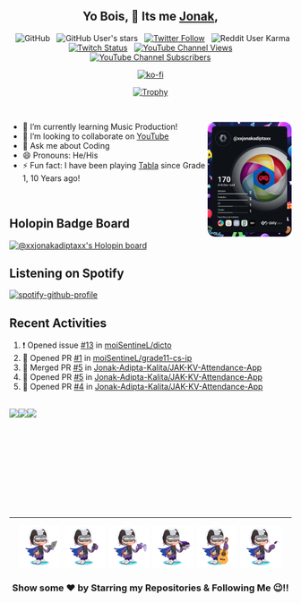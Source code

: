 <div align='center'>

## Yo Bois, 🤘 Its me <a href="https://jonakadiptakalita.vercel.app" target="_blank">Jonak</a>,

&nbsp; ![GitHub](https://img.shields.io/github/followers/Jonak-Adipta-Kalita?label=Follow%20Me%21%21&style=for-the-badge&logo=Github)
&nbsp; ![GitHub User's stars](https://img.shields.io/github/stars/Jonak-Adipta-Kalita?style=for-the-badge&logo=Github)
&nbsp; [![Twitter Follow](https://img.shields.io/twitter/follow/AdiptaJonak?style=for-the-badge&logo=Twitter)](https://twitter.com/AdiptaJonak)
&nbsp; ![Reddit User Karma](https://img.shields.io/reddit/user-karma/combined/BeastNight_TV?style=for-the-badge&logo=Reddit)
&nbsp; [![Twitch Status](https://img.shields.io/twitch/status/xxJonakAdiptaxx?style=for-the-badge&logo=Twitch)](https://www.twitch.tv/xxjonakadiptaxx)
&nbsp; [![YouTube Channel Views](https://img.shields.io/youtube/channel/views/UC6IPfVhkqfcfBZCko6Q9mnQ?style=for-the-badge&logo=Youtube)][youtube]
&nbsp; [![YouTube Channel Subscribers](https://img.shields.io/youtube/channel/subscribers/UC6IPfVhkqfcfBZCko6Q9mnQ?style=for-the-badge&logo=Youtube)][youtube]

[![ko-fi](https://ko-fi.com/img/githubbutton_sm.svg)](https://ko-fi.com/xxjonakadiptaxx)

[![Trophy](https://github-profile-trophy.vercel.app/?username=Jonak-Adipta-Kalita&theme=juicyfresh&no-frame=true&title=Commit,Stars,Repositories,Followers,Issues,PullRequest)](https://github.com/ryo-ma/github-profile-trophy)

</div>

<br />

<a href="https://app.daily.dev/xxJonakAdiptaxx"><img src="https://github.com/Jonak-Adipta-Kalita/Jonak-Adipta-Kalita/blob/main/images/devcard.svg" width="150" alt="Jonak Adipta Kalita's Dev Card" align='right'/></a>

-   🌱 I’m currently learning Music Production!
-   👯 I’m looking to collaborate on [YouTube](https://www.youtube.com/)
-   💬 Ask me about Coding
-   😄 Pronouns: He/His
-   ⚡ Fun fact: I have been playing [Tabla](https://en.wikipedia.org/wiki/Tabla) since Grade 1, 10 Years ago!

<br />

## Holopin Badge Board

[![@xxjonakadiptaxx's Holopin board](https://holopin.io/api/user/board?user=xxjonakadiptaxx)](https://holopin.io/@xxjonakadiptaxx)

## Listening on Spotify

[![spotify-github-profile](https://spotify-github-profile.vercel.app/api/view?uid=31cypdycu52u6rj3bsfcldmqrlji&cover_image=true&theme=novatorem)](https://spotify-github-profile.vercel.app/api/view?uid=31cypdycu52u6rj3bsfcldmqrlji&redirect=true)

## Recent Activities

<!--START_SECTION:activity-->

1. ❗ Opened issue [#13](https://github.com/moiSentineL/dicto/issues/13) in [moiSentineL/dicto](https://github.com/moiSentineL/dicto)
2. 💪 Opened PR [#1](https://github.com/moiSentineL/grade11-cs-ip/pull/1) in [moiSentineL/grade11-cs-ip](https://github.com/moiSentineL/grade11-cs-ip)
3. 🎉 Merged PR [#5](https://github.com/Jonak-Adipta-Kalita/JAK-KV-Attendance-App/pull/5) in [Jonak-Adipta-Kalita/JAK-KV-Attendance-App](https://github.com/Jonak-Adipta-Kalita/JAK-KV-Attendance-App)
4. 💪 Opened PR [#5](https://github.com/Jonak-Adipta-Kalita/JAK-KV-Attendance-App/pull/5) in [Jonak-Adipta-Kalita/JAK-KV-Attendance-App](https://github.com/Jonak-Adipta-Kalita/JAK-KV-Attendance-App)
5. 💪 Opened PR [#4](https://github.com/Jonak-Adipta-Kalita/JAK-KV-Attendance-App/pull/4) in [Jonak-Adipta-Kalita/JAK-KV-Attendance-App](https://github.com/Jonak-Adipta-Kalita/JAK-KV-Attendance-App)

<!--END_SECTION:activity-->

<br />

<div align='center'>
	<div style="display: flex;">
		<img height="180em" src="https://github-readme-stats.vercel.app/api?username=Jonak-Adipta-Kalita&show_icons=true&hide_border=true&theme=cobalt&count_private=true" />
		<img height="180em" src="https://github-readme-stats.vercel.app/api/top-langs/?username=Jonak-Adipta-Kalita&layout=compact&theme=cobalt&show_icons=true&hide_border=true&langs_count=6" />
		<img height="180em" src="https://github-readme-streak-stats.herokuapp.com/?user=Jonak-Adipta-Kalita&theme=dark&hide_border=true&fire=EB5454&background=193549" />
	</div>
</div>

<hr/>

<div align="center">

<img height="75" width="75" src="https://github.com/Jonak-Adipta-Kalita/Jonak-Adipta-Kalita/blob/main/images/octocat/laptop.png?raw=true" alt="laptop" />
<img height="75" width="75" src="https://github.com/Jonak-Adipta-Kalita/Jonak-Adipta-Kalita/blob/main/images/octocat/mobile.png?raw=true" alt="mobile" />
<img height="75" width="75" src="https://github.com/Jonak-Adipta-Kalita/Jonak-Adipta-Kalita/blob/main/images/octocat/gaming.png?raw=true" alt="gaming" />
<img height="75" width="75" src="https://github.com/Jonak-Adipta-Kalita/Jonak-Adipta-Kalita/blob/main/images/octocat/books.png?raw=true" alt="books" />
<img height="75" width="75" src="https://github.com/Jonak-Adipta-Kalita/Jonak-Adipta-Kalita/blob/main/images/octocat/guitar.png?raw=true" alt="guitar" />
<img height="75" width="75" src="https://github.com/Jonak-Adipta-Kalita/Jonak-Adipta-Kalita/blob/main/images/octocat/painting.png?raw=true" alt="painting" />

### Show some ❤️ by Starring my Repositories & Following Me 😉!!

</div>

[website]: https://jonakadiptakalita.vercel.app/
[youtube]: https://www.youtube.com/@beastnighttv
